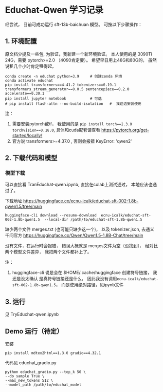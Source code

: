 # Educhat-Qwen 学习记录

经尝试， 目前可成功运行 sft-13b-baichuan 模型。 可按以下步骤操作：

## 1. 环境配置

原文档少提及一些包, 为验证，我新建一个新环境验证。 本人使用的是 3090Ti 24G，需要 pytorch>=2.0 （4090肯定要）。 希望早日用上48G和80G的， 虽然说租几个小时肯定租得起。

```
conda create -n educhat python=3.9     # 创建conda 环境
conda activate educhat
pip install transformers==4.41.2 tokenizers==0.19.1 transformers_stream_generator==0.0.5 sentencepiece==0.2.0 accelerate==0.30.1
pip install jupyter notebook           # 可选
# pip install flash-attn --no-build-isolation   #  我这边安装使用
```

注： 
1. 需要安装pytorch或tf， 我使用的是 `pip install torch==2.3.0 torchvision==0.18.0`, 具体和cuda配套请查看 https://pytorch.org/get-started/locally/
2. 官方说 transformers>=4.37.0 , 否则会报错 KeyError: 'qwen2'


## 2. 下载代码和模型


### 模型下载 

可以直接看 TranEduchat-qwen.ipynb, 直接在colab上测试通过， 本地应该也通过了。

下载地址 https://huggingface.co/ecnu-icalk/educhat-sft-002-1.8b-qwen1.5/tree/main

```
huggingface-cli download --resume-download  ecnu-icalk/educhat-sft-002-1.8b-qwen1.5  --local-dir /path/to/educhat-sft-1.8b-qwen1.5
```

缺少两个文件 merges.txt (也可能只缺少这一个)，  以及 tokenizer.json, 去通义千问官方 https://huggingface.co/Qwen/Qwen1.5-1.8B-Chat/tree/main

没有文件，在运行时会报错， 错误大概就是 merges文件为空（没找到）， 经对比 两个模型文件差异， 我把两个文件都补上了。


注：    
1. huggingface-cli 说是会在 $HOME/.cache/huggingface 创建符号链接， 我还是没太确认 是真符号链接还是什么， 因此我没有调用`ecnu-icalk/educhat-sft-002-1.8b-qwen1.5`， 而是使用绝对路径，见ipynb文件


## 3. 运行


见 TryEduchat-qwen.ipynb


## Demo 运行（待定）

安装 

```
pip install mdtex2html==1.3.0 gradio==4.32.1
```

代码见 educhat_gradio.py

```
python educhat_gradio.py --top_k 50 \
--do_sample True \
--max_new_tokens 512 \
--model_path /path/to/educhat_model 
```

